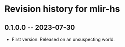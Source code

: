 # Revision history for mlir-hs

## 0.1.0.0 -- 2023-07-30

* First version. Released on an unsuspecting world.

